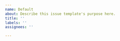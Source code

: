 ```yaml
---
name: Default
about: Describe this issue template's purpose here.
title: ''
labels: ''
assignees: ''

---
```




